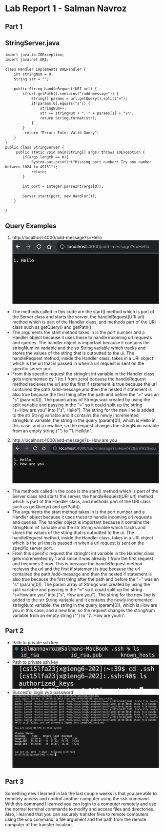 # Lab Report 1 - Salman Navroz
## Part 1
## StringServer.java
```
import java.io.IOException;
import java.net.URI;

class Handler implements URLHandler {
    int stringNum = 0;
    String str = "";

    public String handleRequest(URI url) {
        if(url.getPath().contains("/add-message")) {
            String[] params = url.getQuery().split("=");
            if(params[0].equals("s")) {
                stringNum++;
                str += stringNum + ". " + params[1] + "\n";
                return String.format(str);
            }
        } 
         return "Error: Enter Valid Query";
    }
}
public class StringServer {
     public static void main(String[] args) throws IOException {
        if(args.length == 0){
            System.out.println("Missing port number! Try any number between 1024 to 49151");
            return;
        }

        int port = Integer.parseInt(args[0]);

        Server.start(port, new Handler());
    }
    
}

```

## Query Examples
1. http://localhost:4000/add-message?s=Hello ![Image](Hello.png)
* The methods called in this code are the start() method which is part of the Server class and starts the server, the handleRequest(URI url) method which is part of the Handler class, and methods part of the URI class such as getQuery() and getPath().
* The arguments the start method takes in is the port number and a Handler object because it uses these to handle incoming url requests and queries. The handler object is important because it contains the stringNum int variable and the str String variable which tracks and stores the values of the string that is outputted to the ui. The handleRequest method, inside the Handler class, takes in a URI object which is the url that is passed in when a url request is sent on the specific server port.
* From this specific request the stringInt int variable in the Handler class gets incremented by 1 (to 1 from zero) because the handleRequest method recieves the url and the first if statement is true because the url contained the path /add-message and then the nested if statement is also true because the first thing after the path and before the "=" was an "s" (param[0]). The param array of Strings was created by using the split variable and passing in the "=" so it could split up the string "s=How are you" into ["s", Hello"]. The string for the new line is added to the str String variable and it contains the newly incremented stringNum variable, the string in the query (param[0]), which is Hello in this case, and a new line, so the request changes the stringNum variable from an empty string ("") to "1. Hello\n".
2. http://localhost:4000/add-message?s=How are you ![Image](Howare.png)
* The methods called in the code is the start() method which is part of the Server class and starts the server, the handleRequest(URI url) method which is part of the Handler class, and methods part of the URI class such as getQuery() and getPath().
* The arguments the start method takes in is the port number and a Handler object because it uses these to handle incoming url requests and queries. The handler object is important because it contains the stringNum int variable and the str String variable which tracks and stores the values of the string that is outputted to the ui. The handleRequest method, inside the Handler class, takes in a URI object which is the url that is passed in when a url request is sent on the specific server port.
* From this specific request the stringInt int variable in the Handler class gets incremented by 1 and since it was already 1 from the first request and becomes 2 now. This is because the handleRequest method recieves the url and the first if statement is true because the url contained the path /add-message and then the nested if statement is also true because the first thing after the path and before the "=" was an "s" (param[0]). The param array of Strings was created by using the split variable and passing in the "=" so it could split up the string "s=How are you" into ["s", How are you"]. The string for the new line is added to the str String variable and it contains the newly incremented stringNum variable, the string in the query (param[0]), which is How are you in this case, and a new line, so the request changes the stringNum variable from an empty string ("") to "2. How are you\n".

## Part 2
* Path to private ssh key ![Image](privatessh.png)
* Path to private ssh key ![Image](publicssh.png)
* Succesful login w/o password ![Image](logged.png)

## Part 3
Something new I learned in lab the last couple weeks is that you are able to remotely access and control another computer using the ssh command. With this command I learned you can login to a computer remotely and use the normal terminal commands to modify and access files and directories. Also, I learned that you can securely transfer files to remote computers using the scp command, a file argument and the path from the remote computer of the transfer location.
